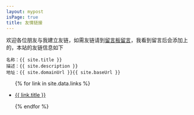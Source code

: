 ```yaml
---
layout: mypost
isPage: true
title: 友情链接
---
```

欢迎各位朋友与我建立友链，如需友链请到[留言板留言](chat.html)，我看到留言后会添加上的，本站的友链信息如下

```
名称：{{ site.title }}
描述：{{ site.description }}
地址：{{ site.domainUrl }}{{ site.baseUrl }}
```

<ul>
  {% for link in site.data.links %}
  <li>
    <p><a href="{{ link.url }}" title="{{ link.desc }}" target="_blank" >{{ link.title }}</a></p>
  </li>
  {% endfor %}
</ul>

